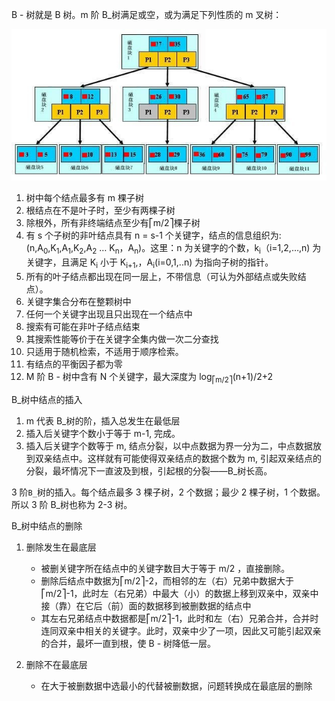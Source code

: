 B - 树就是 B 树。m 阶 B_树满足或空，或为满足下列性质的 m 叉树：

![/assets/404.png](/assets/28995533.jpeg)

1.  树中每个结点最多有 m 棵子树
2.  根结点在不是叶子时，至少有两棵子树
3.  除根外，所有非终端结点至少有⎡m/2⎤棵子树
4.  有 s 个子树的非叶结点具有 n = s-1 个关键字，结点的信息组织为:(n,A<sub>0</sub>,K<sub>1</sub>,A<sub>1</sub>,K<sub>2</sub>,A<sub>2</sub> … K<sub>n</sub>，A<sub>n</sub>)。这里：n 为关键字的个数，k<sub>i</sub>（i=1,2,…,n) 为关键字，且满足 K<sub>i</sub> 小于 K<sub>i+1</sub>,，A<sub>i</sub>(i=0,1,..n) 为指向子树的指针。
5.  所有的叶子结点都出现在同一层上，不带信息（可认为外部结点或失败结点）。
6.  关键字集合分布在整颗树中
7.  任何一个关键字出现且只出现在一个结点中
8.  搜索有可能在非叶子结点结束
9.  其搜索性能等价于在关键字全集内做一次二分查找
10.  只适用于随机检索，不适用于顺序检索。
11.  有结点的平衡因子都为零
12.  M 阶 B - 树中含有 N 个关键字，最大深度为 log<sub>⎡m/2⎤</sub>(n+1)/2+2

B_树中结点的插入

1.  m 代表 B_树的阶，插入总发生在最低层
2.  插入后关键字个数小于等于 m-1, 完成。
3.  插入后关键字个数等于 m, 结点分裂，以中点数据为界一分为二，中点数据放到双亲结点中。这样就有可能使得双亲结点的数据个数为 m, 引起双亲结点的分裂，最坏情况下一直波及到根，引起根的分裂——B_树长高。

3 阶`B_`树的插入。每个结点最多 3 棵子树，2 个数据；最少 2 棵子树，1 个数据。所以 3 阶 B_树也称为 2-3 树。

B_树中结点的删除

1.  删除发生在最底层

    *   被删关键字所在结点中的关键字数目大于等于 m/2 ，直接删除。
    *   删除后结点中数据为⎡m/2⎤-2，而相邻的左（右）兄弟中数据大于⎡m/2⎤-1，此时左（右兄弟）中最大（小）的数据上移到双亲中，双亲中接（靠）在它后（前）面的数据移到被删数据的结点中
    *   其左右兄弟结点中数据都是⎡m/2⎤-1，此时和左（右）兄弟合并，合并时连同双亲中相关的关键字。此时，双亲中少了一项，因此又可能引起双亲的合并，最坏一直到根，使 B - 树降低一层。
2.  删除不在最底层

    *   在大于被删数据中选最小的代替被删数据，问题转换成在最底层的删除